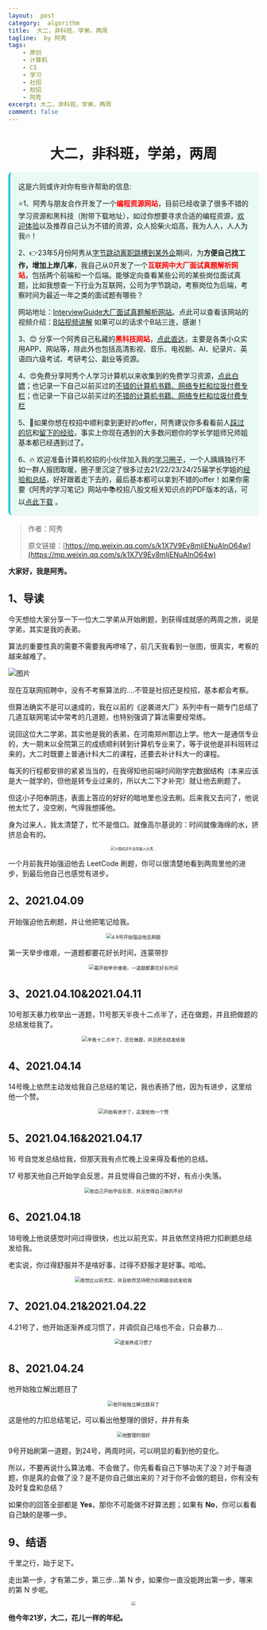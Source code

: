 ```yaml
---
layout:  post
category:  algorithm
title:  大二，非科班，学弟，两周
tagline:  by 阿秀
tags:
    - 原创
    - 计算机
    - CS
    - 学习
    - 社招
    - 校招
    - 阿秀
excerpt: 大二，非科班，学弟，两周
comment: false
---
```




<h1 align="center">大二，非科班，学弟，两周</h1>

<div style="border-color: #24C6DC;
            background-color: #e9f9f3;         
            margin: 1rem 0;
        padding: .25rem 1rem;
        border-left-width: .3rem;
        border-left-style: solid;
        border-radius: .5rem;
        color: inherit;">
  <p>这是六则或许对你有些许帮助的信息:</p>
<p>⭐️1、阿秀与朋友合作开发了一个<span style="font-weight:bold;color:red">编程资源网站</span>，目前已经收录了很多不错的学习资源和黑科技（附带下载地址），如过你想要寻求合适的编程资源，<a href="https://tools.interviewguide.cn/home" style="text-decoration: underline" target="_blank">欢迎体验</a>以及推荐自己认为不错的资源，众人拾柴火焰高，我为人人，人人为我🔥！</p>  <p>2、👉23年5月份阿秀从<a style="text-decoration: underline" href="https://mp.weixin.qq.com/s?__biz=Mzk0ODU4MzEzMw==&mid=2247512170&idx=1&sn=c4a04a383d2dfdece676b75f17224e78" target="_blank">字节跳动离职跳槽到某外企</a>期间，为<span style="font-weight:bold">方便自己找工作，增加上岸几率</span>，我自己从0开发了一个<span style="font-weight:bold;color:red">互联网中大厂面试真题解析网站</span>，包括两个前端和一个后端。能够定向查看某些公司的某些岗位面试真题，比如我想查一下行业为互联网，公司为字节跳动，考察岗位为后端，考察时间为最近一年之类的面试题有哪些？
<div align="center">
</div>网站地址：<a style="text-decoration: underline" href="https://top.interviewguide.cn/" target="_blank">InterviewGuide大厂面试真题解析网站</a>。点此可以查看该网站的视频介绍：<a style="text-decoration: underline" href="https://www.bilibili.com/video/BV1f94y1C7BL" target="_blank">B站视频讲解</a>   如果可以的话求个B站三连，感谢！
    </p>3、😊
    分享一个阿秀自己私藏的<span style="font-weight:bold;color:red">黑科技网站</span>，<a style="text-decoration: underline" href="https://hkjtz.cn/" target="_blank">点此直达</a>，主要是各类小众实用APP、网站等，除此外也包括高清影视、音乐、电视剧、AI、纪录片、英语四六级考试、考研考公、副业等资源。
  </p>
  <p>4、😍免费分享阿秀个人学习计算机以来收集到的免费学习资源，<a style="text-decoration: underline" href="/notes/07-resources/01-free/01-introduce.html" target="_blank">点此白嫖</a>；也记录一下自己以前买过的<a style="text-decoration: underline" href="/notes/07-resources/02-precious.html" target="_blank">不错的计算机书籍、网络专栏和垃圾付费专栏</a>；也记录一下自己以前买过的<a style="text-decoration: underline" href="/notes/07-resources/02-precious.html" target="_blank">不错的计算机书籍、网络专栏和垃圾付费专栏</a>
  </p>
  <p>5、🚀如果你想在校招中顺利拿到更好的offer，阿秀建议你多看看前人<a style="text-decoration: underline" href="https://www.yuque.com/tuobaaxiu/httmmc/npg1k81zeq4wfpyz" target="_blank">踩过的坑</a>和<a style="text-decoration: underline"  target="_blank" href="https://www.yuque.com/tuobaaxiu/httmmc/gge9ppd0mbu2d3dp">留下的经验</a>，事实上你现在遇到的大多数问题你的学长学姐师兄师姐基本都已经遇到过了。
  </p>
  <p>6、🔥 欢迎准备计算机校招的小伙伴加入我的<a  style="text-decoration: underline" href="https://www.yuque.com/tuobaaxiu/httmmc/xg0otqvc17wfx4u9" target="_blank">学习圈子</a>，一个人踽踽独行不如一群人报团取暖，圈子里沉淀了很多过去21/22/23/24/25届学长学姐的<a  style="text-decoration: underline" href="https://www.yuque.com/tuobaaxiu/httmmc/gge9ppd0mbu2d3dp" target="_blank">经验和总结</a>，好好跟着走下去的，最后基本都可以拿到不错的offer！</a>如果你需要《阿秀的学习笔记》网站中📚︎校招八股文相关知识点的PDF版本的话，可以<a style="text-decoration: underline" href="https://www.yuque.com/tuobaaxiu/httmmc/qs0yn66apvkzw0ps" target="_blank">点此下载</a> 。</p>   </div>





> 作者：阿秀
>
> 原文链接：[https://mp.weixin.qq.com/s/k1X7V9Ev8mIjENuAlnO64w](https://mp.weixin.qq.com/s/k1X7V9Ev8mIjENuAlnO64w)

**大家好，我是阿秀。**

## 1、导读

今天想给大家分享一下一位大二学弟从开始刷题，到获得成就感的两周之旅，说是学弟，其实是我的表弟。

算法的重要性真的需要不需要我再啰嗦了，前几天我看到一张图，很真实，考察的越来越难了。

![图片](http://oss.interviewguide.cn/img/202205121507175.png)

现在互联网招聘中，没有不考察算法的....不管是社招还是校招，基本都会考察。

但算法确实不是可以速成的，我在以前的《逆袭进大厂》系列中有一期专门总结了几道互联网笔试中常考的几道题，也特别强调了算法需要经常练。

说回这位大二学弟，其实他是我的表弟，在河南郑州那边上学。他大一是通信专业的，大一期末以全院第三的成绩顺利转到计算机专业来了，等于说他是非科班转过来的，大二时既要上普通计科大二的课程，还要去补计科大一的课程。

每天的行程都安排的紧紧当当的，在我得知他前端时间刚学完数据结构（本来应该是大一就学的，但他是转专业过来的，所以大二下才补完）就让他去刷题了。

但这小子阳奉阴违，表面上答应的好好的暗地里也没去刷。后来我又去问了，他说他太忙了，没空刷，气得我想揍他。

身为过来人，我太清楚了，忙不是借口。就像高尔基说的：时间就像海绵的水，挤挤总会有的。

<div align="center"><img src="http://oss.interviewguide.cn/img/202205121822809.png" alt="计算机并不会导致人头秃..." style="zoom:50%;" /></div>





一个月前我开始强迫他去 LeetCode 刷题，你可以很清楚地看到两周里他的进步，到最后他自己也感觉有进步。

## 2、2021.04.09

开始强迫他去刷题，并让他把笔记给我。

<div align="center"><img src="http://oss.interviewguide.cn/img/202205121822639.png" alt="4.9号开始强迫他去刷题" style="zoom: 67%;" /></div>

<div align="center"></div>



第一天举步维艰，一道题都要花好长时间，连蒙带抄

<div align="center"><img src="http://oss.interviewguide.cn/img/202205121822900.png" alt="最开始举步维艰，一道题都要花好长时间" style="zoom: 67%;" /></div>



## 3、2021.04.10&2021.04.11

10号那天暴力枚举出一道题，11号那天半夜十二点半了，还在做题，并且把做题的总结发给我了。

<div align="center"><img src="http://oss.interviewguide.cn/img/202205121822982.png" alt="半夜十二点半了，还在做题，并且把总结发给我" style="zoom:67%;" /></div>



## 4、2021.04.14

14号晚上依然主动发给我自己总结的笔记，我也表扬了他，因为有进步，这里给他一个赞。

<div align="center"><img src="http://oss.interviewguide.cn/img/202205121822878.png" alt="开始有进步了，这里给他一个赞" style="zoom:67%;" /></div>



## 5、2021.04.16&2021.04.17

16 号自觉发总结给我，但那天我有点忙晚上没来得及看他的总结。

17 号那天他自己开始学会反思，并且觉得自己做的不好，有点小失落。

<div align="center"><img src="http://oss.interviewguide.cn/img/202205121822669.png" alt="他自己开始学会反思，并且觉得自己做的不好" style="zoom:67%;" /></div>



## 6、2021.04.18

18号晚上他说感觉时间过得很快，也比以前充实，并且依然坚持把力扣刷题总结发给我。

老实说，你过得舒服并不是啥好事，过得不舒服才是好事。哈哈。

<div align="center"><img src="http://oss.interviewguide.cn/img/202205121822319.png" alt="感觉比以前充实，并且依然坚持把力扣刷题总结发给我" style="zoom:67%;" /></div>



## 7、2021.04.21&2021.04.22

4.21号了，他开始逐渐养成习惯了，并调侃自己啥也不会，只会暴力...

<div align="center"><img src="http://oss.interviewguide.cn/img/202205121822965.png" alt="逐渐养成习惯了" style="zoom:67%;" /></div>



## 8、2021.04.24

他开始独立解出题目了

<div align="center"><img src="http://oss.interviewguide.cn/img/202205121823988.png" alt="他开始独立解出题目了" style="zoom:67%;" /></div>





这是他的力扣总结笔记，可以看出他整理的很好，井井有条

<div align="center"><img src="http://oss.interviewguide.cn/img/202205121823907.png" alt="他整理的很好" style="zoom:67%;" /></div>


9号开始刷第一道题，到24号，两周时间，可以明显的看到他的变化。

所以，不要再说什么算法难、不会做了。你先看看自己下够功夫了没？对于每道题，你是真的会做了没？是不是你自己做出来的？对于你不会做的题目，你有没有及时复盘和总结？

如果你的回答全部都是 **Yes**，那你不可能做不好算法题；如果有 **No**，你可以看看自己缺的是哪一步。

## 9、结语

千里之行，始于足下。

走出第一步，才有第二步，第三步...第 N 步，如果你一直没能跨出第一步，哪来的第 N 步呢。

<div align="center"><img src="http://oss.interviewguide.cn/img/202205220050312.png" style="zoom:50%;" /></div>



**他今年21岁，大二，花儿一样的年纪。**



























